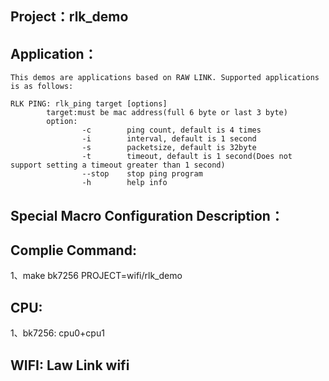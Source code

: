 ## Project：rlk_demo

## Application：
	This demos are applications based on RAW LINK. Supported applications is as follows:
	
	RLK PING: rlk_ping target [options]
			target:must be mac address(full 6 byte or last 3 byte)
			option:
					-c        ping count, default is 4 times
					-i        interval, default is 1 second
					-s        packetsize, default is 32byte
					-t        timeout, default is 1 second(Does not support setting a timeout greater than 1 second)
					--stop    stop ping program
					-h        help info

## Special Macro Configuration Description：

## Complie Command:
1、make bk7256 PROJECT=wifi/rlk_demo

## CPU:
1、bk7256: cpu0+cpu1

## WIFI: Law Link wifi
